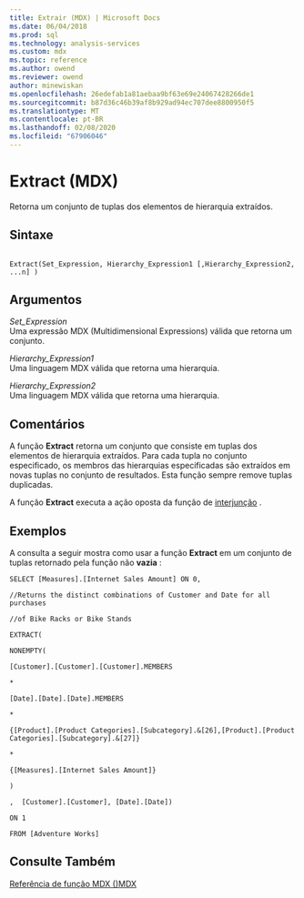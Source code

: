 ```yaml
---
title: Extrair (MDX) | Microsoft Docs
ms.date: 06/04/2018
ms.prod: sql
ms.technology: analysis-services
ms.custom: mdx
ms.topic: reference
ms.author: owend
ms.reviewer: owend
author: minewiskan
ms.openlocfilehash: 26edefab1a81aebaa9bf63e69e24067428266de1
ms.sourcegitcommit: b87d36c46b39af8b929ad94ec707dee8800950f5
ms.translationtype: MT
ms.contentlocale: pt-BR
ms.lasthandoff: 02/08/2020
ms.locfileid: "67906046"
---
```

# <a name="extract-mdx"></a>Extract (MDX)


  Retorna um conjunto de tuplas dos elementos de hierarquia extraídos.  
  
## <a name="syntax"></a>Sintaxe  
  
```  
  
Extract(Set_Expression, Hierarchy_Expression1 [,Hierarchy_Expression2, ...n] )  
```  
  
## <a name="arguments"></a>Argumentos  
 *Set_Expression*  
 Uma expressão MDX (Multidimensional Expressions) válida que retorna um conjunto.  
  
 *Hierarchy_Expression1*  
 Uma linguagem MDX válida que retorna uma hierarquia.  
  
 *Hierarchy_Expression2*  
 Uma linguagem MDX válida que retorna uma hierarquia.  
  
## <a name="remarks"></a>Comentários  
 A função **Extract** retorna um conjunto que consiste em tuplas dos elementos de hierarquia extraídos. Para cada tupla no conjunto especificado, os membros das hierarquias especificadas são extraídos em novas tuplas no conjunto de resultados. Esta função sempre remove tuplas duplicadas.  
  
 A função **Extract** executa a ação oposta da função de [interjunção](../mdx/crossjoin-mdx.md) .  
  
## <a name="examples"></a>Exemplos  
 A consulta a seguir mostra como usar a função **Extract** em um conjunto de tuplas retornado pela função não **vazia** :  
  
 `SELECT [Measures].[Internet Sales Amount] ON 0,`  
  
 `//Returns the distinct combinations of Customer and Date for all purchases`  
  
 `//of Bike Racks or Bike Stands`  
  
 `EXTRACT(`  
  
 `NONEMPTY(`  
  
 `[Customer].[Customer].[Customer].MEMBERS`  
  
 `*`  
  
 `[Date].[Date].[Date].MEMBERS`  
  
 `*`  
  
 `{[Product].[Product Categories].[Subcategory].&[26],[Product].[Product Categories].[Subcategory].&[27]}`  
  
 `*`  
  
 `{[Measures].[Internet Sales Amount]}`  
  
 `)`  
  
 `,  [Customer].[Customer], [Date].[Date])`  
  
 `ON 1`  
  
 `FROM [Adventure Works]`  
  
## <a name="see-also"></a>Consulte Também  
 [Referência de função MDX &#40;&#41;MDX](../mdx/mdx-function-reference-mdx.md)  
  
  
